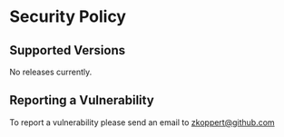 # Security Policy

## Supported Versions

No releases currently.

## Reporting a Vulnerability

To report a vulnerability please send an email to zkoppert@github.com
